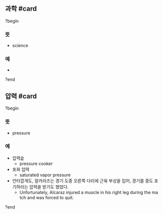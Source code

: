 ## 과학 #card
?begin
### 뜻
- science
### 예
-
<!--SR:!2025-06-30,9,250-->
?end


## 압력 #card
?begin
### 뜻
- pressure
### 예
- 압력솥
	- pressure cooker
- 포화 압력
	- saturated vapor pressure
- 안타깝게도, 알카라즈는 경기 도중 오른쪽 다리에 근육 부상을 입어, 경기를 중도 포기하라는 압력을 받기도 했었다.
	- Unfortunately, Alcaraz injured a muscle in his right leg during the match and was forced to quit.
<!--SR:!2025-06-23,2,230-->
?end
